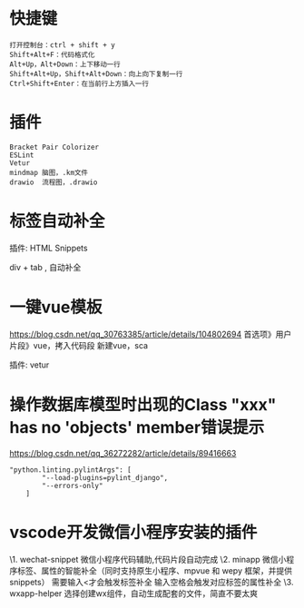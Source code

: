 # 快捷键

~~~
打开控制台：ctrl + shift + y
Shift+Alt+F：代码格式化
Alt+Up，Alt+Down：上下移动一行
Shift+Alt+Up，Shift+Alt+Down：向上向下复制一行
Ctrl+Shift+Enter：在当前行上方插入一行
~~~



# 插件

~~~
Bracket Pair Colorizer
ESLint
Vetur
mindmap	脑图，.km文件
drawio	流程图，.drawio
~~~





# 标签自动补全

插件:	HTML Snippets

div + tab , 自动补全



# 一键vue模板	

https://blog.csdn.net/qq_30763385/article/details/104802694
首选项》用户片段》vue，拷入代码段
新建vue，sca

插件:	vetur



# 操作数据库模型时出现的Class "xxx" has no 'objects' member错误提示

https://blog.csdn.net/qq_36272282/article/details/89416663



~~~
"python.linting.pylintArgs": [
        "--load-plugins=pylint_django",
        "--errors-only"
    ]
~~~





# vscode开发微信小程序安装的插件
\1. wechat-snippet
微信小程序代码辅助,代码片段自动完成
\2. minapp
微信小程序标签、属性的智能补全（同时支持原生小程序、mpvue 和 wepy 框架，并提供 snippets）
需要输入<才会触发标签补全
输入空格会触发对应标签的属性补全
\3. wxapp-helper
选择创建wx组件，自动生成配套的文件，简直不要太爽

